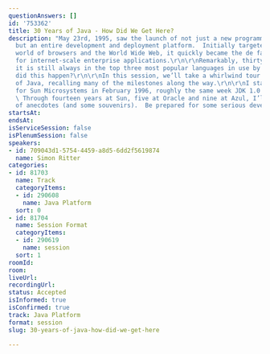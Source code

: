 ```yaml
---
questionAnswers: []
id: '753362'
title: 30 Years of Java - How Did We Get Here?
description: "May 23rd, 1995, saw the launch of not just a new programming language
  but an entire development and deployment platform.  Initially targeted at the brand-new
  world of browsers and the World Wide Web, it quickly became the de facto standard
  for internet-scale enterprise applications.\r\n\r\nRemarkably, thirty years later,
  it is still always in the top three most popular languages in use by developers.\r\n\r\nHow
  did this happen?\r\n\r\nIn this session, we’ll take a whirlwind tour of the history
  of Java, recalling many of the milestones along the way.\r\n\r\nI started working
  for Sun Microsystems in February 1996, roughly the same week JDK 1.0 was launched.
  \ Through fourteen years at Sun, five at Oracle and nine at Azul, I’ll bring plenty
  of anecdotes (and some souvenirs).  Be prepared for some serious developer nostalgia!\r\n"
startsAt:
endsAt:
isServiceSession: false
isPlenumSession: false
speakers:
- id: 709043d1-5754-4459-a8d5-6dd2f5619874
  name: Simon Ritter
categories:
- id: 81703
  name: Track
  categoryItems:
  - id: 290608
    name: Java Platform
  sort: 0
- id: 81704
  name: Session Format
  categoryItems:
  - id: 290619
    name: session
  sort: 1
roomId:
room:
liveUrl:
recordingUrl:
status: Accepted
isInformed: true
isConfirmed: true
track: Java Platform
format: session
slug: 30-years-of-java-how-did-we-get-here

---
```

